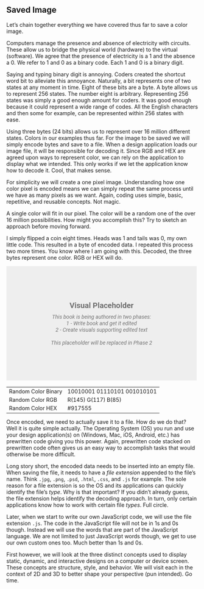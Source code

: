 ## Saved Image

Let’s chain together everything we have covered thus far to save a color image.

Computers manage the presence and absence of electricity with circuits. These allow us to bridge the physical world (hardware) to the virtual (software). We agree that the presence of electricity is a 1 and the absence a 0. We refer to 1 and 0 as a binary code. Each 1 and 0 is a binary digit.

Saying and typing binary digit is annoying. Coders created the shortcut word bit to alleviate this annoyance. Naturally, a bit represents one of two states at any moment in time. Eight of these bits are a byte. A byte allows us to represent 256 states. The number eight is arbitrary. Representing 256 states was simply a good enough amount for coders. It was good enough because it could represent a wide range of codes. All the English characters and then some for example, can be represented within 256 states with ease. 

Using three bytes (24 bits) allows us to represent over 16 million different states. Colors in our examples thus far. For the image to be saved we will simply encode bytes and save to a file. When a design application loads our image file, it will be responsible for decoding it. Since RGB and HEX are agreed upon ways to represent color, we can rely on the application to display what we intended. This only works if we let the application know how to decode it. Cool, that makes sense.

For simplicity we will create a one pixel image. Understanding how one color pixel is encoded means we can simply repeat the same process until we have as many pixels as we want. Again, coding uses simple, basic, repetitive, and reusable concepts. Not magic.

A single color will fit in our pixel. The color will be a random one of the over 16 million possibilities. How might you accomplish this? Try to sketch an approach before moving forward.

I simply flipped a coin eight times. Heads was 1 and tails was 0, my own little code. This resulted in a byte of encoded data. I repeated this process two more times. You know where I am going with this. Decoded, the three bytes represent one color. RGB or HEX will do.

![TODO - Table Replace](../assets/img/visual-todo-placeholder.jpg?v1.11 "TODO - Table Replace")

<table>
  <tr>
    <td>Random Color Binary</td>
    <td>10010001 01110101 001010101</td>
  </tr>
  <tr>
    <td>Random Color RGB</td>
    <td>R(145) G(117) B(85)</td>
  </tr>
  <tr>
    <td>Random Color HEX</td>
    <td>#917555</td>
  </tr>
</table>

Once encoded, we need to actually save it to a file. How do we do that? Well it is quite simple actually. The Operating System (OS) you run and use your design application(s) on (Windows, Mac, iOS, Android, etc.) has prewritten code giving you this power. Again, prewritten code stacked on prewritten code often gives us an easy way to accomplish tasks that would otherwise be more difficult.

Long story short, the encoded data needs to be inserted into an empty file. When saving the file, it needs to have a *file extension* appended to the file’s name. Think `.jpg`, `.png`, `.psd`, `.html`, `.css`, and `.js` for example. The sole reason for a file extension is so the OS and its applications can quickly identify the file’s *type*. Why is that important? If you didn’t already guess, the file extension helps identify the decoding approach. In turn, only certain applications know how to work with certain file *types*. Full circle.

Later, when we start to write our own JavaScript code, we will use the file extension `.js`. The code in the JavaScript file will not be in 1s and 0s though. Instead we will use the words that are part of the JavaScript language. We are not limited to just JavaScript words though, we get to use our own custom ones too. Much better than 1s and 0s. 

First however, we will look at the three distinct concepts used to display static, dynamic, and interactive designs on a computer or device screen. These concepts are structure, style, and behavior. We will visit each in the context of 2D and 3D to better shape your perspective (pun intended). Go time.
